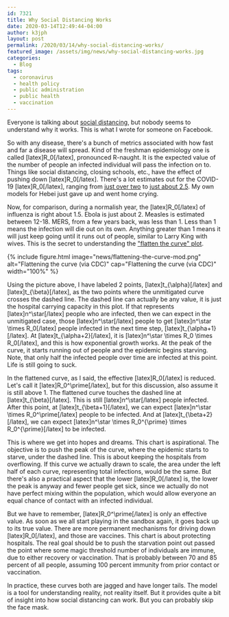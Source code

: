 ```yaml
---
id: 7321
title: Why Social Distancing Works
date: 2020-03-14T12:49:44-04:00
author: k3jph
layout: post
permalink: /2020/03/14/why-social-distancing-works/
featured_image: /assets/img/news/why-social-distancing-works.jpg
categories:
  - Blog
tags:
  - coronavirus
  - health policy
  - public administration
  - public health
  - vaccination
---
```

Everyone is talking about [social
distancing](http://www.cidrap.umn.edu/sites/default/files/public/php/185/185_factsheet_social_distancing.pdf),
but nobody seems to understand why it works. This is what I wrote
for someone on Facebook.

So with any disease, there's a bunch of metrics associated with how
fast and far a disease will spread. Kind of the freshman epidemiology
one is called [latex]R_0[/latex], pronounced R-naught. It is the
expected value of the number of people an infected individual will
pass the infection on to. Things like social distancing, closing
schools, etc., have the effect of pushing down [latex]R_0[/latex].
There's a lot estimates out for the COVID-19 [latex]R_0[/latex],
ranging from [just over two](https://www.ncbi.nlm.nih.gov/pubmed/32097725)
to [just about
2.5](https://www.who.int/docs/default-source/coronaviruse/who-china-joint-mission-on-covid-19-final-report.pdf).
My own models for Hebei just gave up and went home crying.

Now, for comparison, during a normalish year, the [latex]R_0[/latex]
of influenza is right about 1.5\. Ebola is just about 2\. Measles
is estimated between 12-18\. MERS, from a few years back, was less
than 1\. Less than 1 means the infection will die out on its own.
Anything greater than 1 means it will just keep going until it runs
out of people, similar to Larry King with wives. This is the secret
to understanding the ["flatten the curve"
plot](https://healthblog.uofmhealth.org/wellness-prevention/flattening-curve-for-covid-19-what-does-it-mean-and-how-can-you-help).

{% include figure.html image="news/flattening-the-curve-mod.png" alt="Flattening the curve (via CDC)" 
   cap="Flattening the curve (via CDC)" width="100%" %}

Using the picture above, I have labeled 2 points, [latex]t_{\alpha}[/latex]
and [latex]t_{\beta}[/latex], as the two points where the unmitigated
curve crosses the dashed line. The dashed line can actually be any
value, it is just the hospital carrying capacity in this plot. If
that represents [latex]n^\star[/latex] people who are infected,
then we can expect in the unmitigated case, those [latex]n^\star[/latex]
people to get [latex]n^\star \times R_0[/latex] people infected in
the next time step, [latex]t_{\alpha+1}[/latex]. At
[latex]t_{\alpha+2}[/latex], it is [latex]n^\star \times R_0 \times
R_0[/latex], and this is how exponential growth works. At the peak
of the curve, it starts running out of people and the epidemic
begins starving. Note, that only half the infected people over time
are infected at this point. Life is still going to suck.

In the flattened curve, as I said, the effective [latex]R_0[/latex]
is reduced. Let's call it [latex]R_0^\prime[/latex], but for this
discussion, also assume it is still above 1\. The flattened curve
touches the dashed line at [latex]t_{\beta}[/latex]. This is still
[latex]n^\star[/latex] people infected. After this point, at
[latex]t_{\beta+1}[/latex], we can expect [latex]n^\star \times
R_0^\prime[/latex] people to be infected. And at
[latex]t_{\beta+2}[/latex], we can expect [latex]n^\star \times
R_0^{\prime} \times R_0^{\prime}[/latex] to be infected.

This is where we get into hopes and dreams. This chart is aspirational.
The objective is to push the peak of the curve, where the epidemic
starts to starve, under the dashed line. This is about keeping the
hospitals from overflowing. If this curve we actually drawn to
scale, the area under the left half of each curve, representing
total infections, would be the same. But there's also a practical
aspect that the lower [latex]R_0[/latex] is, the lower the peak is
anyway and fewer people get sick, since we actually do not have
perfect mixing within the population, which would allow everyone
an equal chance of contact with an infected individual.

But we have to remember, [latex]R_0^\prime[/latex] is only an
effective value. As soon as we all start playing in the sandbox
again, it goes back up to its true value. There are more permanent
mechanisms for driving down [latex]R_0[/latex], and those are
vaccines. This chart is about protecting hospitals. The real goal
should be to push the starvation point out passed the point where
some magic threshold number of individuals are immune, due to either
recovery or vaccination. That is probably between 70 and 85 percent
of all people, assuming 100 percent immunity from prior contact or
vaccination.

In practice, these curves both are jagged and have longer tails.
The model is a tool for understanding reality, not reality itself.
But it provides quite a bit of insight into how social distancing
can work. But you can probably skip the face mask.
